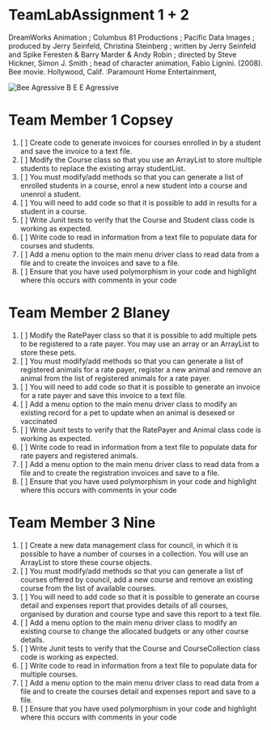 # TeamLabAssignment 1 + 2
DreamWorks Animation ; Columbus 81 Productions ; Pacific Data Images ; produced by Jerry Seinfeld, Christina Steinberg ; written by Jerry Seinfeld and Spike Feresten & Barry Marder & Andy Robin ; directed by Steve Hickner, Simon J. Smith ; head of character animation, Fabio Lignini. (2008). Bee movie. Hollywood, Calif. :Paramount Home Entertainment,

![Bee Agressive B E E Agressive](http://i0.kym-cdn.com/photos/images/original/001/176/845/862.jpg)

# Team Member 1 Copsey

1. [ ] Create code to generate invoices for courses enrolled in by a student and save the invoice to a text file.
2. [ ] Modify the Course class so that you use an ArrayList to store multiple students to replace the existing array studentList.
3. [ ] You must modify/add methods so that you can generate a list of enrolled students in a course, enrol a new student into a course and unenrol a student.
4. [ ] You will need to add code so that it is possible to add in results for a student in a course.
5. [ ] Write Junit tests to verify that the Course and Student class code is working as expected.
6. [ ] Write code to read in information from a text file to populate data for courses and students.
7. [ ] Add a menu option to the main menu driver class to read data from a file and to create the invoices and save to a file.
8. [ ] Ensure that you have used polymorphism in your code and highlight where this occurs with comments in your code

# Team Member 2 Blaney

1. [ ] Modify the RatePayer class so that it is possible to add multiple pets to be registered to a rate payer. You may use an array or an ArrayList to store these pets.
2. [ ] You must modify/add methods so that you can generate a list of registered animals for a rate
payer, register a new animal and remove an animal from the list of registered animals for a rate payer.
3. [ ] You will need to add code so that it is possible to generate an invoice for a rate payer and save this invoice to a text file.
4. [ ] Add a menu option to the main menu driver class to modify an existing record for a pet to update when an animal is desexed or vaccinated
5. [ ] Write Junit tests to verify that the RatePayer and Animal class code is working as expected.
6. [ ] Write code to read in information from a text file to populate data for rate payers and registered animals.
7. [ ] Add a menu option to the main menu driver class to read data from a file and to create the registration invoices and save to a file.
8. [ ] Ensure that you have used polymorphism in your code and highlight where this occurs with comments in your code

# Team Member 3 Nine

1. [ ] Create a new data management class for council, in which it is possible to have a number of courses in a collection. You will use an ArrayList to store these course objects.
2. [ ] You must modify/add methods so that you can generate a list of courses offered by council, add
a new course and remove an existing course from the list of available courses.
3. [ ] You will need to add code so that it is possible to generate an course detail and expenses report that provides details of all courses, organised by duration and course type and save this report to a text file.
4. [ ] Add a menu option to the main menu driver class to modify an existing course to change the allocated budgets or any other course details.
5. [ ] Write Junit tests to verify that the Course and CourseCollection class code is working as expected.
6. [ ] Write code to read in information from a text file to populate data for multiple courses.
7. [ ] Add a menu option to the main menu driver class to read data from a file and to create the courses detail and expenses report and save to a file.
8. [ ] Ensure that you have used polymorphism in your code and highlight where this occurs with comments in your code
